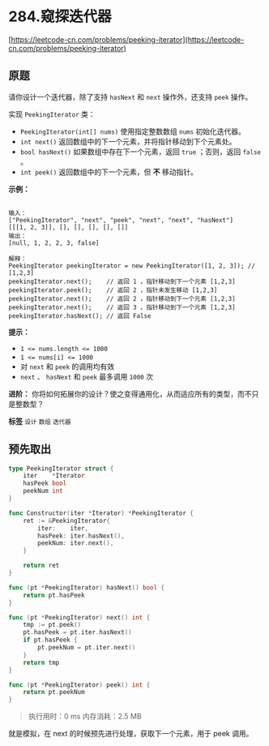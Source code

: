 # 284.窥探迭代器
[https://leetcode-cn.com/problems/peeking-iterator](https://leetcode-cn.com/problems/peeking-iterator) 
## 原题
请你设计一个迭代器，除了支持 `hasNext` 和 `next` 操作外，还支持 `peek` 操作。

实现 `PeekingIterator` 类：
-  `PeekingIterator(int[] nums)` 使用指定整数数组 `nums` 初始化迭代器。
-  `int next()` 返回数组中的下一个元素，并将指针移动到下个元素处。
-  `bool hasNext()` 如果数组中存在下一个元素，返回 `true` ；否则，返回 `false` 。
-  `int peek()` 返回数组中的下一个元素，但 **不** 移动指针。
 

 **示例：** 

```

输入：
["PeekingIterator", "next", "peek", "next", "next", "hasNext"]
[[[1, 2, 3]], [], [], [], [], []]
输出：
[null, 1, 2, 2, 3, false]

解释：
PeekingIterator peekingIterator = new PeekingIterator([1, 2, 3]); // [1,2,3]
peekingIterator.next();    // 返回 1 ，指针移动到下一个元素 [1,2,3]
peekingIterator.peek();    // 返回 2 ，指针未发生移动 [1,2,3]
peekingIterator.next();    // 返回 2 ，指针移动到下一个元素 [1,2,3]
peekingIterator.next();    // 返回 3 ，指针移动到下一个元素 [1,2,3]
peekingIterator.hasNext(); // 返回 False

```
 

 **提示：** 
-  `1 <= nums.length <= 1000` 
-  `1 <= nums[i] <= 1000` 
- 对 `next` 和 `peek` 的调用均有效
-  `next` 、 `hasNext` 和 `peek` 最多调用 `1000` 次
 

 **进阶：** 你将如何拓展你的设计？使之变得通用化，从而适应所有的类型，而不只是整数型？

 
**标签**
`设计` `数组` `迭代器` 


## 预先取出
```go
type PeekingIterator struct {
	iter    *Iterator
	hasPeek bool
	peekNum int
}

func Constructor(iter *Iterator) *PeekingIterator {
	ret := &PeekingIterator{
		iter:    iter,
		hasPeek: iter.hasNext(),
		peekNum: iter.next(),
	}

	return ret
}

func (pt *PeekingIterator) hasNext() bool {
	return pt.hasPeek
}

func (pt *PeekingIterator) next() int {
	tmp := pt.peek()
	pt.hasPeek = pt.iter.hasNext()
	if pt.hasPeek {
		pt.peekNum = pt.iter.next()
	}
	return tmp
}

func (pt *PeekingIterator) peek() int {
	return pt.peekNum
}
```
>执行用时：0 ms
内存消耗：2.5 MB

就是模拟，在 next 的时候预先进行处理，获取下一个元素，用于 peek 调用。